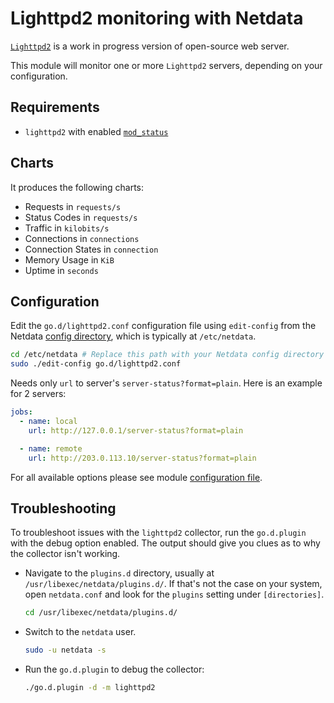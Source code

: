 <!--
title: "Lighttpd2 monitoring with Netdata"
description: "Monitor the health and performance of Lighttpd2 web servers with zero configuration, per-second metric granularity, and interactive visualizations."
custom_edit_url: https://github.com/netdata/go.d.plugin/edit/master/modules/lighttpd2/README.md
sidebar_label: "Lighttpd2"
-->

# Lighttpd2 monitoring with Netdata

[`Lighttpd2`](https://redmine.lighttpd.net/projects/lighttpd2) is a work in progress version of open-source web server.

This module will monitor one or more `Lighttpd2` servers, depending on your configuration.

## Requirements

- `lighttpd2` with enabled [`mod_status`](https://doc.lighttpd.net/lighttpd2/mod_status.html)

## Charts

It produces the following charts:

- Requests in `requests/s`
- Status Codes in `requests/s`
- Traffic in `kilobits/s`
- Connections in `connections`
- Connection States in  `connection`
- Memory Usage in `KiB`
- Uptime in `seconds`

## Configuration

Edit the `go.d/lighttpd2.conf` configuration file using `edit-config` from the
Netdata [config directory](https://learn.netdata.cloud/docs/configure/nodes), which is typically at `/etc/netdata`.

```bash
cd /etc/netdata # Replace this path with your Netdata config directory
sudo ./edit-config go.d/lighttpd2.conf
```

Needs only `url` to server's `server-status?format=plain`. Here is an example for 2 servers:

```yaml
jobs:
  - name: local
    url: http://127.0.0.1/server-status?format=plain

  - name: remote
    url: http://203.0.113.10/server-status?format=plain
```

For all available options please see
module [configuration file](https://github.com/netdata/go.d.plugin/blob/master/config/go.d/lighttpd2.conf).

## Troubleshooting

To troubleshoot issues with the `lighttpd2` collector, run the `go.d.plugin` with the debug option enabled. The output
should give you clues as to why the collector isn't working.

- Navigate to the `plugins.d` directory, usually at `/usr/libexec/netdata/plugins.d/`. If that's not the case on
  your system, open `netdata.conf` and look for the `plugins` setting under `[directories]`.

  ```bash
  cd /usr/libexec/netdata/plugins.d/
  ```

- Switch to the `netdata` user.

  ```bash
  sudo -u netdata -s
  ```

- Run the `go.d.plugin` to debug the collector:

  ```bash
  ./go.d.plugin -d -m lighttpd2
  ```
